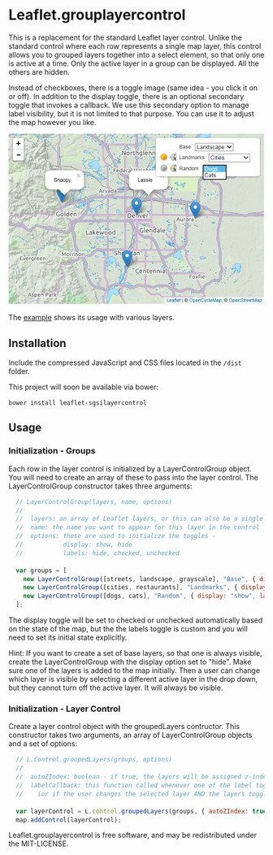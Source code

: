 Leaflet.grouplayercontrol
===========================

This is a replacement for the standard Leaflet layer control.
Unlike the standard control where each row represents a single map layer,
this control allows you to grouped layers together into a select element,
so that only one is active at a time. Only the active layer in a group can be 
displayed. All the others are hidden.

Instead of checkboxes, there is a toggle image (same idea - you click it on or off).
In addition to the display toggle, there is an optional secondary toggle that invokes 
a callback. We use this secondary option to manage label visibility, but it 
is not limited to that purpose. You can use it to adjust the map however you like.

![preview](preview.png)

The [example](example/basic.html) shows its usage with various layers.

## Installation

Include the compressed JavaScript and CSS files located in the `/dist` folder.

This project will soon be available via bower:

```
bower install leaflet-sgsilayercontrol
```

## Usage

### Initialization - Groups

Each row in the layer control is initialized by a LayerControlGroup object.
You will need to create an array of these to pass into the layer control.
The LayerControlGroup constructor takes three arguments:

```javascript
  // LayerControlGroup(layers, name, options)
  //
  //  layers: an array of Leaflet layers, or this can also be a single layer object.
  //  name: the name you want to appear for this layer in the control
  //  options: these are used to initialize the toggles -
  //           display: show, hide
  //           labels: hide, checked, unchecked 

  var groups = [
    new LayerControlGroup([streets, landscape, grayscale], "Base", { display: "hide", label: "hide" }),
    new LayerControlGroup([cities, restaurants], "Landmarks", { display: "show", label: "unchecked" }),
    new LayerControlGroup([dogs, cats], "Random", { display: "show", label: "checked", selectedItemName: "Cats" })
  ];

```

The display toggle will be set to checked or unchecked automatically based on the 
state of the map, but the the labels toggle is custom and you will need to set
its initial state explicitly. 

Hint: If you want to create a set of base layers, so that one is always visible,
create the LayerControlGroup with the display option set to "hide". Make sure one
of the layers is added to the map initially. Then a user can change which layer is
visible by selecting a different active layer in the drop down, but they cannot
turn off the active layer. It will always be visible.

### Initialization - Layer Control

Create a layer control object with the groupedLayers contructor. This constructor takes
two arguments, an array of LayerControlGroup objects and a set of options:
  
```javascript
  // L.Control.groupedLayers(groups, options)
  //
  //  autoZIndex: boolean - if true, the layers will be assigned z-index values.
  //  labelCallback: this function called whenever one of the label toggle is clicked
  //    (or if the user changes the selected layer AND the layers toggle is on).

  var layerControl = L.control.groupedLayers(groups, { autoZIndex: true, labelCallback: handleLabels });
  map.addControl(layerControl);
```

Leaflet.grouplayercontrol is free software, and may be redistributed under
the MIT-LICENSE.
